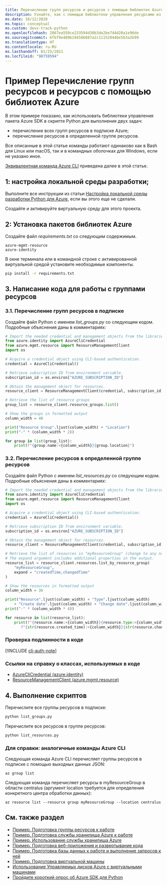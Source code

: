 ```yaml
---
title: Перечисление групп ресурсов и ресурсов с помощью библиотек Azure для Python
description: Узнайте, как с помощью библиотеки управления ресурсами из пакета Azure SDK для Python перечислить группу ресурсов и ресурсы в ней.
ms.date: 10/12/2020
ms.topic: conceptual
ms.custom: devx-track-python
ms.openlocfilehash: 2867ea550ce233594d30b3de2be744d20a1e96de
ms.sourcegitcommit: 6fbf9e489b194586887a2c11152044be5b3a2b99
ms.translationtype: HT
ms.contentlocale: ru-RU
ms.lasthandoff: 01/25/2021
ms.locfileid: "98759594"
---
```

# <a name="example-use-the-azure-libraries-to-list-resource-groups-and-resources"></a>Пример Перечисление групп ресурсов и ресурсов с помощью библиотек Azure

В этом примере показано, как использовать библиотеки управления пакета Azure SDK в скрипте Python для выполнения двух задач:

- перечисление всех групп ресурсов в подписке Azure;
- перечисление ресурсов в определенной группе ресурсов.
 
Все описанные в этой статье команды работают одинаково как в Bash для Linux или macOS, так и в командных оболочках для Windows, если не указано иное.

[Эквивалентная команда Azure CLI](#for-reference-equivalent-azure-cli-commands) приведена далее в этой статье.

## <a name="1-set-up-your-local-development-environment"></a>1: настройка локальной среды разработки;

Выполните все инструкции из статьи [Настройка локальной среды разработки Python для Azure](configure-local-development-environment.md), если вы этого еще не сделали.

Создайте и активируйте виртуальную среду для этого проекта.

## <a name="2-install-the-azure-library-packages"></a>2: Установка пакетов библиотек Azure

Создайте файл *requirements.txt* со следующим содержимым.

```text
azure-mgmt-resource
azure-identity
```

В окне терминала или в командной строке с активированной виртуальной средой установите необходимые компоненты.

```cmd
pip install -r requirements.txt
```

## <a name="3-write-code-to-work-with-resource-groups"></a>3\. Написание кода для работы с группами ресурсов

### <a name="3a-list-resource-groups-in-a-subscription"></a>3.1. Перечисление групп ресурсов в подписке

Создайте файл Python с именем *list_groups.py* со следующим кодом. Подробные объяснения даны в комментариях:

```python
# Import the needed credential and management objects from the libraries.
from azure.identity import AzureCliCredential
from azure.mgmt.resource import ResourceManagementClient
import os

# Acquire a credential object using CLI-based authentication.
credential = AzureCliCredential()

# Retrieve subscription ID from environment variable.
subscription_id = os.environ["AZURE_SUBSCRIPTION_ID"]

# Obtain the management object for resources.
resource_client = ResourceManagementClient(credential, subscription_id)

# Retrieve the list of resource groups
group_list = resource_client.resource_groups.list()

# Show the groups in formatted output
column_width = 40

print("Resource Group".ljust(column_width) + "Location")
print("-" * (column_width * 2))

for group in list(group_list):
    print(f"{group.name:<{column_width}}{group.location}")
```

### <a name="3b-list-resources-within-a-specific-resource-group"></a>3.2. Перечисление ресурсов в определенной группе ресурсов

Создайте файл Python с именем *list_resources.py* со следующим кодом. Подробные объяснения даны в комментариях:

```python
# Import the needed credential and management objects from the libraries.
from azure.identity import AzureCliCredential
from azure.mgmt.resource import ResourceManagementClient
import os

# Acquire a credential object using CLI-based authentication.
credential = AzureCliCredential()

# Retrieve subscription ID from environment variable.
subscription_id = os.environ["AZURE_SUBSCRIPTION_ID"]

# Obtain the management object for resources.
resource_client = ResourceManagementClient(credential, subscription_id)

# Retrieve the list of resources in "myResourceGroup" (change to any name desired).
# The expand argument includes additional properties in the output.
resource_list = resource_client.resources.list_by_resource_group(
    "myResourceGroup",
    expand = "createdTime,changedTime"
)

# Show the resources in formatted output
column_width = 36

print("Resource".ljust(column_width) + "Type".ljust(column_width)
    + "Create date".ljust(column_width) + "Change date".ljust(column_width))
print("-" * (column_width * 4))

for resource in list(resource_list):
    print(f"{resource.name:<{column_width}}{resource.type:<{column_width}}"
       f"{str(resource.created_time):<{column_width}}{str(resource.changed_time):<{column_width}}")
```

### <a name="authentication-in-the-code"></a>Проверка подлинности в коде

[!INCLUDE [cli-auth-note](includes/cli-auth-note.md)]

### <a name="reference-links-for-classes-used-in-the-code"></a>Ссылки на справку о классах, используемых в коде

- [AzureCliCredential (azure.identity)](/python/api/azure-identity/azure.identity.azureclicredential)
- [ResourceManagementClient (azure.mgmt.resource)](/python/api/azure-mgmt-resource/azure.mgmt.resource.resourcemanagementclient)

## <a name="4-run-the-scripts"></a>4\. Выполнение скриптов

Перечислите все группы ресурсов в подписке:

```cmd
python list_groups.py
```

Перечислите все ресурсов в группе ресурсов:

```cmd
python list_resources.py
```

### <a name="for-reference-equivalent-azure-cli-commands"></a>Для справки: аналогичные команды Azure CLI

Следующая команда Azure CLI перечисляет группы ресурсов в подписке с помощью выходных данных JSON:

```azurecli
az group list
```

Следующая команда перечисляет ресурсы в myResourceGroup в области centralus (аргумент location требуется для определения конкретного центра обработки данных):

```azurecli
az resource list --resource group myResourceGroup --location centralus
```

## <a name="see-also"></a>См. также раздел

- [Пример. Подготовка группы ресурсов к работе](azure-sdk-example-resource-group.md)
- [Пример. Подготовка службы хранилища Azure к работе](azure-sdk-example-storage.md)
- [Пример. Использование службы хранилища Azure](azure-sdk-example-storage-use.md)
- [Пример. Подготовка веб-приложения и развертывание кода](azure-sdk-example-web-app.md)
- [Пример. Подготовка базы данных к работе и выполнение запросов к ней](azure-sdk-example-database.md)
- [Пример. Подготовка виртуальной машины](azure-sdk-example-virtual-machines.md)
- [Использование Управляемых дисков Azure с виртуальными машинами](azure-sdk-samples-managed-disks.md)
- [Пройдите короткий опрос об Azure SDK для Python](https://microsoft.qualtrics.com/jfe/form/SV_bNFX0HECjzPWMiG?Q_CHL=docs)
